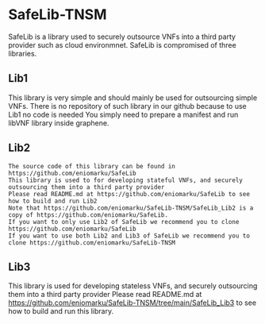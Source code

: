 # SafeLib-TNSM

SafeLib is a library used to securely outsource VNFs into a third party provider such as cloud environmnet. SafeLib is compromised of three libraries.
## Lib1 
   This library is very simple and should mainly be used for outsourcing simple VNFs. There is no repository of such library in our github because to use Lib1 no code is needed
   You simply need to prepare a manifest and run libVNF library inside graphene.

## Lib2
    The source code of this library can be found in https://github.com/eniomarku/SafeLib
    This library is used to for developing stateful VNFs, and securely outsourcing them into a third party provider
    Please read README.md at https://github.com/eniomarku/SafeLib to see how to build and run Lib2
    Note that https://github.com/eniomarku/SafeLib-TNSM/SafeLib_Lib2 is a copy of https://github.com/eniomarku/SafeLib.
    If you want to only use Lib2 of SafeLib we recommend you to clone https://github.com/eniomarku/SafeLib
    If you want to use both Lib2 and Lib3 of SafeLib we recommend you to clone https://github.com/eniomarku/SafeLib-TNSM
    
## Lib3
   This library is used for developing stateless VNFs, and securely outsourcing them into a third party provider
   Please read README.md at https://github.com/eniomarku/SafeLib-TNSM/tree/main/SafeLib_Lib3 to see how to build and run this library.

